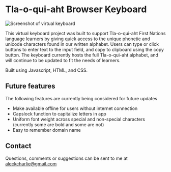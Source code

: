 # Tla-o-qui-aht Browser Keyboard

![Screenshot of virtual keyboard](https://res.cloudinary.com/dvhx34ziw/image/upload/v1656642357/keyboard_complete_gkjhrm.jpg)

This virtual keyboard project was built to support Tla-o-qui-aht First Nations language learners by giving quick access to the unique phonetic and unicode characters found in our written alphabet. Users can type or click buttons to enter text to the input field, and copy to clipboard using the copy button. The keyboard currently hosts the full Tla-o-qui-aht alphabet, and will continue to be updated to fit the needs of learners.

Built using Javascript, HTML, and CSS. 

## Future features

The following features are currently being considered for future updates

- Make available offline for users without internet connection
- Capslock function to capitalize letters in app
- Uniform font weight across special and non-special characters (currently some are bold and some are not)
- Easy to remember domain name

## Contact

Questions, comments or suggestions can be sent to me at [aleckcharlie@gmail.com](mailto:aleckcharlie@gmail.com)
